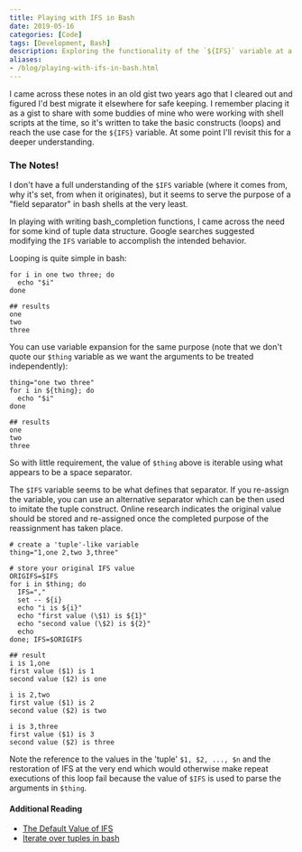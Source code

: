 ```yaml
---
title: Playing with IFS in Bash
date: 2019-05-16
categories: [Code]
tags: [Development, Bash]
description: Exploring the functionality of the `${IFS}` variable at a very basic level.
aliases:
- /blog/playing-with-ifs-in-bash.html
---
```


I came across these notes in an old gist two years ago that I cleared out and figured I'd best migrate it elsewhere for safe keeping. I remember placing it as a gist to share with some buddies of mine who were working with shell scripts at the time, so it's written to take the basic constructs (loops) and reach the use case for the `${IFS}` variable. At some point I'll revisit this for a deeper understanding.

### The Notes!

I don't have a full understanding of the `$IFS` variable (where it comes from, why it's set, from when it originates), but it seems to serve the purpose of a "field separator" in bash shells at the very least.

In playing with writing bash_completion functions, I came across the need for some kind of tuple data structure. Google searches suggested modifying the `IFS` variable to accomplish the intended behavior.

Looping is quite simple in bash:

```shell
for i in one two three; do
  echo "$i"
done

## results
one
two
three
```

You can use variable expansion for the same purpose (note that we don't quote our `$thing` variable as we want the arguments to be treated independently):

```shell
thing="one two three"
for i in ${thing}; do
  echo "$i"
done

## results
one
two
three
```

So with little requirement, the value of `$thing` above is iterable using what appears to be a space separator.

The `$IFS` variable seems to be what defines that separator. If you re-assign the variable, you can use an alternative separator which can be then used to imitate the tuple construct. Online research indicates the original value should be stored and re-assigned once the completed purpose of the reassignment has taken place.

```shell
# create a 'tuple'-like variable
thing="1,one 2,two 3,three"

# store your original IFS value
ORIGIFS=$IFS
for i in $thing; do
  IFS=","
  set -- ${i}
  echo "i is ${i}"
  echo "first value (\$1) is ${1}"
  echo "second value (\$2) is ${2}"
  echo
done; IFS=$ORIGIFS

## result
i is 1,one
first value ($1) is 1
second value ($2) is one

i is 2,two
first value ($1) is 2
second value ($2) is two

i is 3,three
first value ($1) is 3
second value ($2) is three
```

Note the reference to the values in the 'tuple' `$1, $2, ..., $n` and the restoration of IFS at the very end which would otherwise make repeat executions of this loop fail because the value of `$IFS` is used to parse the arguments in `$thing`.


#### Additional Reading
* [The Default Value of IFS](https://unix.stackexchange.com/questions/120575/understanding-the-default-value-of-ifs)
* [Iterate over tuples in bash](https://stackoverflow.com/questions/9713104/loop-over-tuples-in-bash)